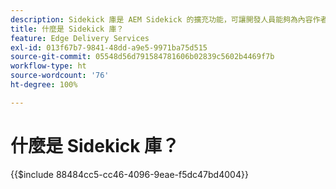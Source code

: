 ```yaml
---
description: Sidekick 庫是 AEM Sidekick 的擴充功能，可讓開發人員能夠為內容作者建立 UI 驅動的工具。此工具包含一個內建的區塊外掛程式，可以以直觀的方式向作者顯示所有區塊的列表，作者無需記住或搜尋區塊的每種變異形式。開發人員也可以為 sidekick 庫編寫自己的外掛程式。
title: 什麼是 Sidekick 庫？
feature: Edge Delivery Services
exl-id: 013f67b7-9841-48dd-a9e5-9971ba75d515
source-git-commit: 05548d56d791584781606b02839c5602b4469f7b
workflow-type: ht
source-wordcount: '76'
ht-degree: 100%

---
```


# 什麼是 Sidekick 庫？

{{$include 88484cc5-cc46-4096-9eae-f5dc47bd4004}}
